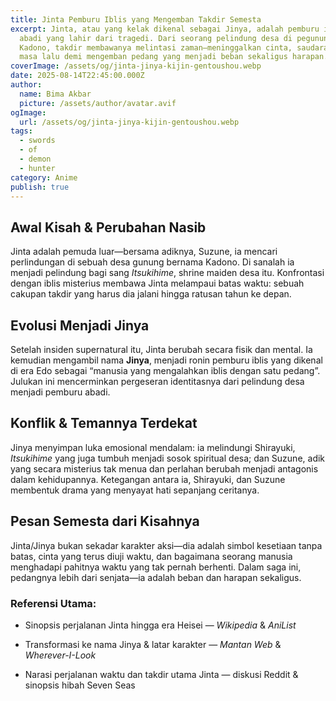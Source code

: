 ```yaml
---
title: Jinta Pemburu Iblis yang Mengemban Takdir Semesta
excerpt: Jinta, atau yang kelak dikenal sebagai Jinya, adalah pemburu iblis
  abadi yang lahir dari tragedi. Dari seorang pelindung desa di pegunungan
  Kadono, takdir membawanya melintasi zaman—meninggalkan cinta, saudara, dan
  masa lalu demi mengemban pedang yang menjadi beban sekaligus harapan.
coverImage: /assets/og/jinta-jinya-kijin-gentoushou.webp
date: 2025-08-14T22:45:00.000Z
author:
  name: Bima Akbar
  picture: /assets/author/avatar.avif
ogImage:
  url: /assets/og/jinta-jinya-kijin-gentoushou.webp
tags:
  - swords
  - of
  - demon
  - hunter
category: Anime
publish: true
---
```

## Awal Kisah & Perubahan Nasib

Jinta adalah pemuda luar—bersama adiknya, Suzune, ia mencari perlindungan di sebuah desa gunung bernama Kadono. Di sanalah ia menjadi pelindung bagi sang _Itsukihime_, shrine maiden desa itu. Konfrontasi dengan iblis misterius membawa Jinta melampaui batas waktu: sebuah cakupan takdir yang harus dia jalani hingga ratusan tahun ke depan.

## Evolusi Menjadi Jinya

Setelah insiden supernatural itu, Jinta berubah secara fisik dan mental. Ia kemudian mengambil nama **Jinya**, menjadi ronin pemburu iblis yang dikenal di era Edo sebagai “manusia yang mengalahkan iblis dengan satu pedang”. Julukan ini mencerminkan pergeseran identitasnya dari pelindung desa menjadi pemburu abadi.

## Konflik & Temannya Terdekat

Jinya menyimpan luka emosional mendalam: ia melindungi Shirayuki, _Itsukihime_ yang juga tumbuh menjadi sosok spiritual desa; dan Suzune, adik yang secara misterius tak menua dan perlahan berubah menjadi antagonis dalam kehidupannya. Ketegangan antara ia, Shirayuki, dan Suzune membentuk drama yang menyayat hati sepanjang ceritanya.

## Pesan Semesta dari Kisahnya

Jinta/Jinya bukan sekadar karakter aksi—dia adalah simbol kesetiaan tanpa batas, cinta yang terus diuji waktu, dan bagaimana seorang manusia menghadapi pahitnya waktu yang tak pernah berhenti. Dalam saga ini, pedangnya lebih dari senjata—ia adalah beban dan harapan sekaligus.

### Referensi Utama:

*   Sinopsis perjalanan Jinta hingga era Heisei — _Wikipedia_ & _AniList_
    
*   Transformasi ke nama Jinya & latar karakter — _Mantan Web_ & _Wherever-I-Look_
    
*   Narasi perjalanan waktu dan takdir utama Jinta — diskusi Reddit & sinopsis hibah Seven Seas